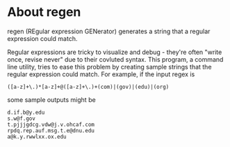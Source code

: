 # About regen
regen (REgular expression GENerator) generates a string that a regular expression could match. 

Regular expressions are tricky to visualize and debug - they're often "write once, revise never" due to their covluted syntax.  This program, a command line utility, tries to ease this problem by creating sample strings that the regular expression could match. For example, if the input regex is 

`([a-z]+\.)*[a-z]+@([a-z]+\.)+(com)|(gov)|(edu)|(org)`

some sample outputs might be

```
d.if.b@y.edu
s.w@f.gov
t.pjjjgdcg.vdw@j.v.ohcaf.com
rpdq.rep.auf.msg.t.e@dnu.edu
a@k.y.rwwlxx.ox.edu
```

